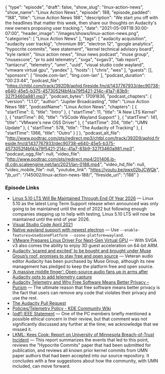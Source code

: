 {
  "type": "episode",
  "draft": false,
  "show_slug": "linux-action-news",
  "show_name": "Linux Action News",
  "episode": 188,
  "episode_padded": "188",
  "title": "Linux Action News 188",
  "description": "We start you off with the headlines that matter this week, then share our thoughts on Audacity's new owners proposing user tracking.",
  "date": "2021-05-09T18:30:00-07:00",
  "header_image": "/images/shows/linux-action-news.png",
  "categories": [
    "Linux Action News"
  ],
  "tags": [
    "audacity acquisition",
    "audacity user trackig",
    "chromium 89",
    "electron 12",
    "google analytics",
    "hypocrite commits",
    "ieee statement",
    "kernel technical advisory board",
    "kyle rankin",
    "linux action news",
    "linux news podcast",
    "muse group",
    "musescore",
    "pr to add telemetry",
    "svga",
    "svgav3",
    "tab report",
    "tantacrul",
    "telemetry",
    "umn",
    "uuid",
    "visual studio code wayland",
    "vmware virtual gpu",
    "yandex"
  ],
  "hosts": [
    "chris",
    "wes"
  ],
  "guests": [],
  "sponsors": [
    "linode.com-lan",
    "ting.com-lan"
  ],
  "podcast_duration": "00:23:44",
  "podcast_file": "https://chtbl.com/track/392D9/aphid.fireside.fm/d/1437767933/dec90738-e640-45e5-b375-4573052f4bf4/a79f5421-214c-41a7-83b9-327f3460a981.mp3",
  "podcast_bytes": 17091836,
  "podcast_chapters": {
    "version": "1.1.0",
    "author": "Jupiter Broadcasting",
    "title": "Linux Action News 188",
    "podcastName": "Linux Action News",
    "chapters": [
      {
        "startTime": 0,
        "title": "Intro"
      },
      {
        "startTime": 11,
        "title": "A New LTS Kernel"
      },
      {
        "startTime": 80,
        "title": "VSCode Wayland Support"
      },
      {
        "startTime": 141,
        "title": "VMware's new OSS Driver"
      },
      {
        "startTime": 204,
        "title": "UMN Update"
      },
      {
        "startTime": 578,
        "title": "The Audacity of Tracking"
      },
      {
        "startTime": 1366,
        "title": "Outro"
      }
    ]
  },
  "podcast_alt_file": "http://www.podtrac.com/pts/redirect.mp3/chtbl.com/track/392D9/aphid.fireside.fm/d/1437767933/dec90738-e640-45e5-b375-4573052f4bf4/a79f5421-214c-41a7-83b9-327f3460a981.mp3",
  "podcast_ogg_file": null,
  "video_file": "http://www.podtrac.com/pts/redirect.mp4/201406.jb-dl.cdn.scaleengine.net/lan/2021/lan-0188.mp4",
  "video_hd_file": null,
  "video_mobile_file": null,
  "youtube_link": "https://youtu.be/pwx02bJCWQk",
  "jb_url": "/145002/linux-action-news-188/",
  "fireside_url": "/188"
}


### Episode Links

  * [Linux 5.10 LTS Will Be Maintained Through End Of Year 2026](https://www.phoronix.com/scan.php?page=news_item&px=Linux-5.10-LTS-EOL-EOY-2026 "Linux 5.10 LTS Will Be Maintained Through End Of Year 2026") — Linux 5.10 as the latest Long Term Support release when announced was only going to be maintained until the end of 2022 but following enough companies stepping up to help with testing, Linux 5.10 LTS will now be maintained until the end of year 2026. 
  * [Visual Studio Code April 2021](https://code.visualstudio.com/updates/v1_56 "Visual Studio Code April 2021")
  * [Native wayland support with newest electron](https://github.com/microsoft/vscode/issues/109176#issuecomment-732838309 "Native wayland support with newest electron") — Use `--enable-features=UseOzonePlatform --ozone-platform=wayland`.
  * [VMware Prepares Linux Driver For Next-Gen Virtual GPU](https://www.phoronix.com/scan.php?page=news_item&px=VMware-SVGA-v3-Linux-Patches "VMware Prepares Linux Driver For Next-Gen Virtual GPU") — With SVGA v3 also comes the ability to enjoy 3D guest acceleration on 64-bit ARM. 
  * [Audacity ‘scared and excited’ to be bought and brought under Muse Group’s roof, promises to stay free and open source](https://www.theregister.com/2021/05/04/audacity_muse_group/ "Audacity ‘scared and excited’ to be bought and brought under Muse Group’s roof, promises to stay free and open source") — Veteran audio editor Audacity has been purchased by Muse Group, although its new management has pledged to keep the platform free and open source. 
  * [‘A massive middle finger’: Open-source audio fans up in arms after Audacity opts to add telemetry capture](https://www.theregister.com/2021/05/07/audacity_telemetry/ "‘A massive middle finger’: Open-source audio fans up in arms after Audacity opts to add telemetry capture")
  * [Audacity Telemetry and Why Free Software Means Better Privacy – Purism](https://puri.sm/posts/audacity-telemetry-and-why-free-software-means-better-privacy/ "Audacity Telemetry and Why Free Software Means Better Privacy – Purism") — The ultimate reason that free software means better privacy is the fact that users can remove any code that violates their privacy and use the rest. 
  * [The Audacity Pull Request](https://github.com/audacity/audacity/pull/835 "The Audacity Pull Request")
  * [Policies/Telemetry Policy - KDE Community Wiki](https://community.kde.org/Policies/Telemetry_Policy "Policies/Telemetry Policy - KDE Community Wiki")
  * [[pdf] IEEE Statement](https://www.ieee-security.org/TC/SP2021/downloads/2021_PC_Statement.pdf "\[pdf\] IEEE Statement") — One of the PC members briefly mentioned a possible ethical concern in their review, but that comment was not significantly discussed any further at the time; we acknowledge that we missed it. 
  * [LKML: Kees Cook: Report on University of Minnesota Breach-of-Trust Incident](https://lkml.org/lkml/2021/5/5/1244 "LKML: Kees Cook: Report on University of Minnesota Breach-of-Trust Incident") — This report summarizes the events that led to this point, reviews the "Hypocrite Commits" paper that had been submitted for publication, and reviews all known prior kernel commits from UMN paper authors that had been accepted into our source repository. It concludes with a few suggestions about how the community, with UMN included, can move forward.



